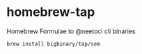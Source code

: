 # homebrew-tap

Homebrew Formulae to @neetoci cli binaries

```sh
brew install bigbinary/tap/sem
```